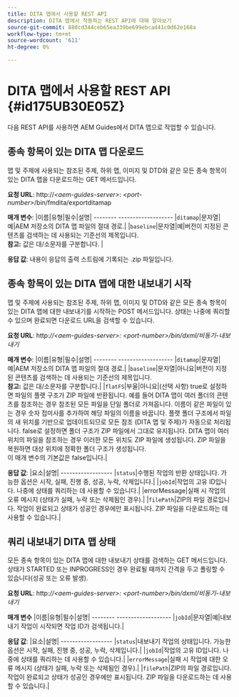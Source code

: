 ```yaml
---
title: DITA 맵에서 사용할 REST API
description: DITA 맵에서 작동하는 REST API에 대해 알아보기
source-git-commit: 880cd344ceb65ea339be699ebcad41c0d62e168a
workflow-type: tm+mt
source-wordcount: '611'
ht-degree: 0%

---
```


# DITA 맵에서 사용할 REST API {#id175UB30E05Z}

다음 REST API를 사용하면 AEM Guides에서 DITA 맵으로 작업할 수 있습니다.

## 종속 항목이 있는 DITA 맵 다운로드

맵 및 주제에 사용되는 참조된 주제, 하위 맵, 이미지 및 DTD와 같은 모든 종속 항목이 있는 DITA 맵을 다운로드하는 GET 메서드입니다.

**요청 URL**: http://*&lt;aem-guides-server>*: *&lt;port-number>*/bin/fmdita/exportditamap

**매개 변수**: |이름|유형|필수|설명| -------- ------------------- |`ditamap`|문자열|예|AEM 저장소의 DITA 맵 파일의 절대 경로.| |`baseline`|문자열|예|버전이 지정된 콘텐츠를 검색하는 데 사용되는 기준선의 제목입니다. <br> **참고:** 값은 대/소문자를 구분합니다. |

**응답 값**: 내용이 응답의 출력 스트림에 기록되는 .zip 파일입니다.

## 종속 항목이 있는 DITA 맵에 대한 내보내기 시작

맵 및 주제에 사용되는 참조된 주제, 하위 맵, 이미지 및 DTD와 같은 모든 종속 항목이 있는 DITA 맵에 대한 내보내기를 시작하는 POST 메서드입니다. 상태는 나중에 쿼리할 수 있으며 완료되면 다운로드 URL을 검색할 수 있습니다.

**요청 URL**: http:*//&lt;aem-guides-server>: &lt;port-number>/bin/dxml/비동기-내보내기*

**매개 변수**: |이름|유형|필수|설명| -------- ------------------- |`ditamap`|문자열|예|AEM 저장소의 DITA 맵 파일의 절대 경로.| |`baseline`|문자열|아니요|버전이 지정된 콘텐츠를 검색하는 데 사용되는 기준선의 제목입니다. <br> **참고:** 값은 대/소문자를 구분합니다.| |`flatFS`|부울|아니요|\(선택 사항\) true로 설정하면 파일의 플랫 구조가 ZIP 파일에 반환됩니다. 예를 들어 DITA 맵이 여러 폴더의 콘텐츠를 참조하는 경우 참조된 모든 파일을 단일 폴더로 가져옵니다. 이름이 같은 파일이 있는 경우 숫자 접미사를 추가하여 해당 파일의 이름을 바꿉니다. 플랫 폴더 구조에서 파일의 새 위치를 기반으로 업데이트되므로 모든 참조 \(DITA 맵 및 주제\)가 자동으로 처리됩니다. false로 설정하면 폴더 구조가 ZIP 파일에서 그대로 유지됩니다. DITA 맵이 여러 위치의 파일을 참조하는 경우 이러한 모든 위치도 ZIP 파일에 생성됩니다. ZIP 파일을 복원하면 대상 위치에 정확한 폴더 구조가 생성됩니다. <br> 이 매개 변수의 기본값은 false입니다.|

**응답 값**: |요소|설명| ------------------ |`status`|수행된 작업의 반환 상태입니다. 가능한 옵션은 시작, 실패, 진행 중, 성공, 누락, 삭제입니다.| |`jobId`|작업의 고유 ID입니다. 나중에 상태를 쿼리하는 데 사용할 수 있습니다.| |errorMessage|실패 시 작업의 오류 메시지 \(상태가 실패, 누락 또는 삭제됨인 경우\).| |`filePath`|ZIP의 파일 경로입니다. 작업이 완료되고 상태가 성공인 경우에만 표시됩니다. ZIP 파일을 다운로드하는 데 사용할 수 있습니다.|

## 쿼리 내보내기 DITA 맵 상태

모든 종속 항목이 있는 DITA 맵에 대한 내보내기 상태를 검색하는 GET 메서드입니다. 상태가 STARTED 또는 INPROGRESS인 경우 완료될 때까지 간격을 두고 폴링할 수 있습니다\(성공 또는 오류 발생\).

**요청 URL**: http:*//&lt;aem-guides-server>: &lt;port-number>/bin/dxml/비동기-내보내기*

**매개 변수**
|이름|유형|필수|설명| -------- ------------------- |`jobId`|문자열|예|내보내기 작업이 시작되면 작업 ID가 검색됩니다.|

**응답 값**: |요소|설명| ------------------ |`status`|내보내기 작업의 상태입니다. 가능한 옵션은 시작, 실패, 진행 중, 성공, 누락, 삭제입니다.| |`jobId`|작업의 고유 ID입니다. 나중에 상태를 쿼리하는 데 사용할 수 있습니다.| |`errorMessage`|실패 시 작업에 대한 오류 메시지 \(상태가 실패, 누락 또는 삭제됨인 경우\).| |`filePath`|ZIP의 파일 경로입니다. 작업이 완료되고 상태가 성공인 경우에만 표시됩니다. ZIP 파일을 다운로드하는 데 사용할 수 있습니다.|
